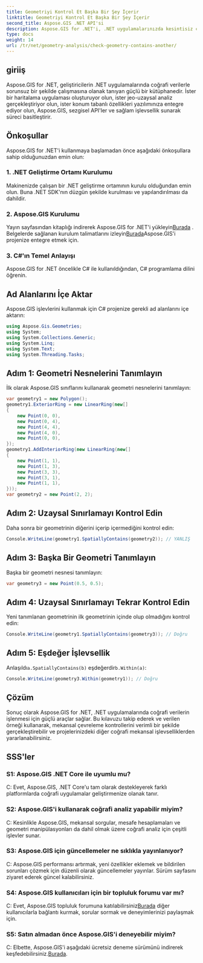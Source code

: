 ```yaml
---
title: Geometriyi Kontrol Et Başka Bir Şey İçerir
linktitle: Geometriyi Kontrol Et Başka Bir Şey İçerir
second_title: Aspose.GIS .NET API'si
description: Aspose.GIS for .NET'i, .NET uygulamalarınızda kesintisiz coğrafi veri entegrasyonu için güçlü bir kitaplık olarak keşfedin.
type: docs
weight: 14
url: /tr/net/geometry-analysis/check-geometry-contains-another/
---
```

## giriiş
Aspose.GIS for .NET, geliştiricilerin .NET uygulamalarında coğrafi verilerle sorunsuz bir şekilde çalışmasına olanak tanıyan güçlü bir kütüphanedir. İster bir haritalama uygulaması oluşturuyor olun, ister jeo-uzaysal analiz gerçekleştiriyor olun, ister konum tabanlı özellikleri yazılımınıza entegre ediyor olun, Aspose.GIS, sezgisel API'ler ve sağlam işlevsellik sunarak süreci basitleştirir.
## Önkoşullar
Aspose.GIS for .NET'i kullanmaya başlamadan önce aşağıdaki önkoşullara sahip olduğunuzdan emin olun:
### 1. .NET Geliştirme Ortamı Kurulumu
Makinenizde çalışan bir .NET geliştirme ortamının kurulu olduğundan emin olun. Buna .NET SDK'nın düzgün şekilde kurulması ve yapılandırılması da dahildir.
### 2. Aspose.GIS Kurulumu
 Yayın sayfasından kitaplığı indirerek Aspose.GIS for .NET'i yükleyin[Burada](https://releases.aspose.com/gis/net/) . Belgelerde sağlanan kurulum talimatlarını izleyin[Burada](https://reference.aspose.com/gis/net/)Aspose.GIS'i projenize entegre etmek için.
### 3. C#'ın Temel Anlayışı
Aspose.GIS for .NET öncelikle C# ile kullanıldığından, C# programlama dilini öğrenin.

## Ad Alanlarını İçe Aktar
Aspose.GIS işlevlerini kullanmak için C# projenize gerekli ad alanlarını içe aktarın:
```csharp
using Aspose.Gis.Geometries;
using System;
using System.Collections.Generic;
using System.Linq;
using System.Text;
using System.Threading.Tasks;
```

## Adım 1: Geometri Nesnelerini Tanımlayın
İlk olarak Aspose.GIS sınıflarını kullanarak geometri nesnelerini tanımlayın:
```csharp
var geometry1 = new Polygon();
geometry1.ExteriorRing = new LinearRing(new[]
{
    new Point(0, 0),
    new Point(0, 4),
    new Point(4, 4),
    new Point(4, 0),
    new Point(0, 0),
});
geometry1.AddInteriorRing(new LinearRing(new[]
{
    new Point(1, 1),
    new Point(1, 3),
    new Point(3, 3),
    new Point(3, 1),
    new Point(1, 1),
}));
var geometry2 = new Point(2, 2);
```
## Adım 2: Uzaysal Sınırlamayı Kontrol Edin
Daha sonra bir geometrinin diğerini içerip içermediğini kontrol edin:
```csharp
Console.WriteLine(geometry1.SpatiallyContains(geometry2)); // YANLIŞ
```
## Adım 3: Başka Bir Geometri Tanımlayın
Başka bir geometri nesnesi tanımlayın:
```csharp
var geometry3 = new Point(0.5, 0.5);
```
## Adım 4: Uzaysal Sınırlamayı Tekrar Kontrol Edin
Yeni tanımlanan geometrinin ilk geometrinin içinde olup olmadığını kontrol edin:
```csharp
Console.WriteLine(geometry1.SpatiallyContains(geometry3)); // Doğru
```
## Adım 5: Eşdeğer İşlevsellik
 Anlaşıldı`a.SpatiallyContains(b)` eşdeğerdir`b.Within(a)`:
```csharp
Console.WriteLine(geometry3.Within(geometry1)); // Doğru
```

## Çözüm
Sonuç olarak Aspose.GIS for .NET, .NET uygulamalarında coğrafi verilerin işlenmesi için güçlü araçlar sağlar. Bu kılavuzu takip ederek ve verilen örneği kullanarak, mekansal çevreleme kontrollerini verimli bir şekilde gerçekleştirebilir ve projelerinizdeki diğer coğrafi mekansal işlevselliklerden yararlanabilirsiniz.
## SSS'ler
### S1: Aspose.GIS .NET Core ile uyumlu mu?
C: Evet, Aspose.GIS, .NET Core'u tam olarak destekleyerek farklı platformlarda coğrafi uygulamalar geliştirmenize olanak tanır.
### S2: Aspose.GIS'i kullanarak coğrafi analiz yapabilir miyim?
C: Kesinlikle Aspose.GIS, mekansal sorgular, mesafe hesaplamaları ve geometri manipülasyonları da dahil olmak üzere coğrafi analiz için çeşitli işlevler sunar.
### S3: Aspose.GIS için güncellemeler ne sıklıkla yayınlanıyor?
C: Aspose.GIS performansı artırmak, yeni özellikler eklemek ve bildirilen sorunları çözmek için düzenli olarak güncellemeler yayınlar. Sürüm sayfasını ziyaret ederek güncel kalabilirsiniz.
### S4: Aspose.GIS kullanıcıları için bir topluluk forumu var mı?
C: Evet, Aspose.GIS topluluk forumuna katılabilirsiniz[Burada](https://forum.aspose.com/c/gis/33) diğer kullanıcılarla bağlantı kurmak, sorular sormak ve deneyimlerinizi paylaşmak için.
### S5: Satın almadan önce Aspose.GIS'i deneyebilir miyim?
 C: Elbette, Aspose.GIS'i aşağıdaki ücretsiz deneme sürümünü indirerek keşfedebilirsiniz.[Burada](https://releases.aspose.com/).